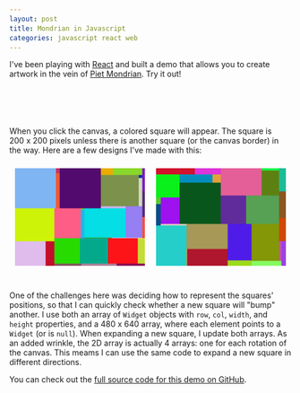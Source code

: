 ```yaml
---
layout: post
title: Mondrian in Javascript
categories: javascript react web
---
```


I've been playing with [React](https://facebook.github.io/react/) and built a demo that allows you to create artwork in the vein of [Piet Mondrian](https://en.wikipedia.org/wiki/Piet_Mondrian). Try it out!

<div id="mondrian-root-container" style="display: flex; justify-content: center; padding: 20px">
  <div id="mondrian-root"></div>
</div>
<br /> <!-- TODO figure out how to get rid of this br -->

When you click the canvas, a colored square will appear. The square is 200&nbsp;x&nbsp;200 pixels unless there is another square (or the canvas border) in the way. Here are a few designs I've made with this:

<div style="display: flex; justify-content: space-around;">
  <div style="margin: 10px;">
    <img src="/images/mondrian_example_1.png" style="width: 100%">
  </div>
  <div style="margin: 10px;">
    <img src="/images/mondrian_example_2.png" style="width: 100%">
  </div>
</div>
<br /> <!-- TODO figure out how to get rid of this br -->

One of the challenges here was deciding how to represent the squares' positions, so that I can quickly check whether a new square will "bump" another. I use both an array of `Widget` objects with `row`, `col`, `width`, and `height` properties, and a 480&nbsp;x&nbsp;640 array, where each element points to a `Widget` (or is `null`). When expanding a new square, I update both arrays. As an added wrinkle, the 2D array is actually 4 arrays: one for each rotation of the canvas. This meams I can use the same code to expand a new square in different directions.

You can check out the [full source code for this demo on GitHub](https://github.com/kerrickstaley/mondrian).

<!-- include require.js -->
<script src="https://cdnjs.cloudflare.com/ajax/libs/require.js/2.3.2/require.min.js"></script>

<!-- let require.js know where to find react and react-dom -->
<script>
require.config({
  paths: {
    "react": "https://unpkg.com/react@15/dist/react",
    "react-dom": "https://unpkg.com/react-dom@15/dist/react-dom"
  },
});
</script>

<!-- load App.js and launch it -->
<script>
require(['react', 'react-dom', '/lib/mondrian-compiled/App.js'], function(React, ReactDom, App) {
  App = App.default;
  ReactDom.render(
    React.createElement(App),
    document.getElementById('mondrian-root')
  );
});
</script>
